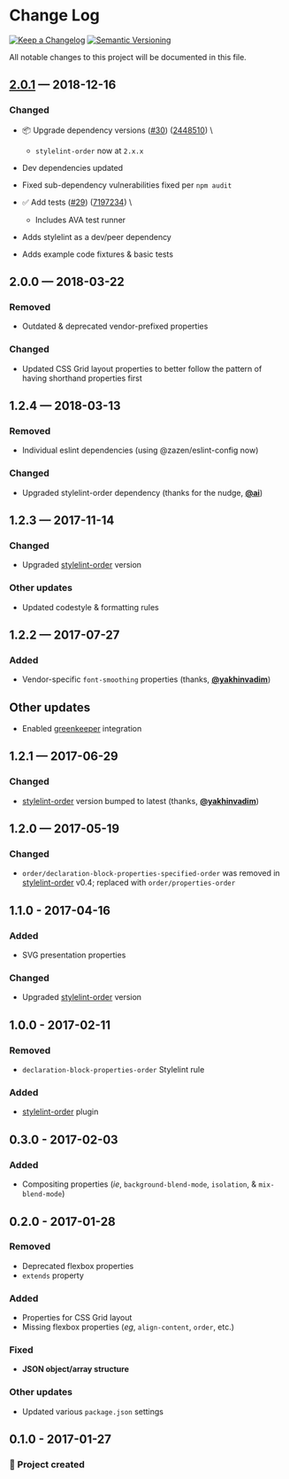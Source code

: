 # Change Log

[![Keep a Changelog](https://img.shields.io/badge/keep%20a-changelog-ef5e39.svg?style=flat-square)](https://keepachangelog.com)
[![Semantic Versioning](https://img.shields.io/badge/semantic-versioning-333333.svg?style=flat-square)](https://semver.org)

All notable changes to this project will be documented in this file.

<a name="2.0.1"></a>

## [2.0.1](https://github.com/stormwarning/stylelint-config-recess-order/compare/v2.0.0...v2.0.1) — 2018-12-16

### Changed

- 📦 Upgrade dependency versions ([#30](https://github.com/stormwarning/stylelint-config-recess-order/issues/30)) ([2448510](https://github.com/stormwarning/stylelint-config-recess-order/commit/2448510)) \
  - `stylelint-order` now at `2.x.x`
- Dev dependencies updated
- Fixed sub-dependency vulnerabilities fixed per `npm audit`



- ✅ Add tests ([#29](https://github.com/stormwarning/stylelint-config-recess-order/issues/29)) ([7197234](https://github.com/stormwarning/stylelint-config-recess-order/commit/7197234)) \
  - Includes AVA test runner
- Adds stylelint as a dev/peer dependency
- Adds example code fixtures & basic tests

## 2.0.0 — 2018-03-22

### Removed

- Outdated & deprecated vendor-prefixed properties

### Changed

- Updated CSS Grid layout properties to better follow the pattern of having shorthand properties first

## 1.2.4 — 2018-03-13

### Removed

- Individual eslint dependencies (using @zazen/eslint-config now)

### Changed

- Upgraded stylelint-order dependency (thanks for the nudge, [**@ai**](https://github.com/ai))

## 1.2.3 — 2017-11-14

### Changed

- Upgraded [stylelint-order](https://github.com/hudochenkov/stylelint-order) version

### Other updates

- Updated codestyle & formatting rules

## 1.2.2 — 2017-07-27

### Added

- Vendor-specific `font-smoothing` properties (thanks, [**@yakhinvadim**](https://github.com/yakhinvadim))

## Other updates

- Enabled [greenkeeper](https://greenkeeper.io/) integration

## 1.2.1 — 2017-06-29

### Changed

- [stylelint-order](https://github.com/hudochenkov/stylelint-order) version bumped to latest (thanks, [**@yakhinvadim**](https://github.com/yakhinvadim))

## 1.2.0 — 2017-05-19

### Changed

- `order/declaration-block-properties-specified-order` was removed in [stylelint-order](https://github.com/hudochenkov/stylelint-order) v0.4; replaced with `order/properties-order`

## 1.1.0 - 2017-04-16

### Added

- SVG presentation properties

### Changed

- Upgraded [stylelint-order](https://github.com/hudochenkov/stylelint-order) version

## 1.0.0 - 2017-02-11

### Removed

- `declaration-block-properties-order` Stylelint rule

### Added

- [stylelint-order](https://github.com/hudochenkov/stylelint-order) plugin

## 0.3.0 - 2017-02-03

### Added

- Compositing properties (*ie*, `background-blend-mode`, `isolation`, & `mix-blend-mode`)

## 0.2.0 - 2017-01-28

### Removed

- Deprecated flexbox properties
- `extends` property 

### Added

- Properties for CSS Grid layout
- Missing flexbox properties (*eg*, `align-content`, `order`, etc.)

### Fixed

- **JSON object/array structure**

### Other updates

- Updated various `package.json` settings

## 0.1.0 - 2017-01-27

### 🎉 Project created

